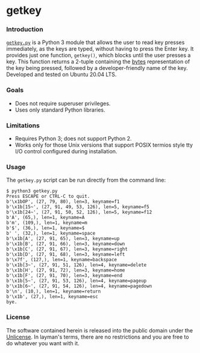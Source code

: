 # getkey

### Introduction
[`getkey.py`](https://github.com/wingkeet/getkey/blob/main/getkey.py)
is a Python 3 module that allows the user to read key presses
immediately, as the keys are typed, without having to press the Enter key.
It provides just one function, `getkey()`, which blocks until the user
presses a key. This function returns a 2-tuple containing the
[bytes](https://docs.python.org/3/library/stdtypes.html#binaryseq)
representation of the key being pressed, followed by a developer-friendly
name of the key. Developed and tested on Ubuntu 20.04 LTS.

### Goals
- Does not require superuser privileges.
- Uses only standard Python libraries.

### Limitations
- Requires Python 3; does not support Python 2.
- Works only for those Unix versions that support POSIX termios style tty I/O
control configured during installation.

### Usage
The `getkey.py` script can be run directly from the command line:
```
$ python3 getkey.py
Press ESCAPE or CTRL-C to quit.
b'\x1bOP', (27, 79, 80), len=3, keyname=f1
b'\x1b[15~', (27, 91, 49, 53, 126), len=5, keyname=f5
b'\x1b[24~', (27, 91, 50, 52, 126), len=5, keyname=f12
b'A', (65,), len=1, keyname=A
b'm', (109,), len=1, keyname=m
b'$', (36,), len=1, keyname=$
b' ', (32,), len=1, keyname=space
b'\x1b[A', (27, 91, 65), len=3, keyname=up
b'\x1b[B', (27, 91, 66), len=3, keyname=down
b'\x1b[C', (27, 91, 67), len=3, keyname=right
b'\x1b[D', (27, 91, 68), len=3, keyname=left
b'\x7f', (127,), len=1, keyname=backspace
b'\x1b[3~', (27, 91, 51, 126), len=4, keyname=delete
b'\x1b[H', (27, 91, 72), len=3, keyname=home
b'\x1b[F', (27, 91, 70), len=3, keyname=end
b'\x1b[5~', (27, 91, 53, 126), len=4, keyname=pageup
b'\x1b[6~', (27, 91, 54, 126), len=4, keyname=pagedown
b'\n', (10,), len=1, keyname=return
b'\x1b', (27,), len=1, keyname=esc
bye.
```

### License
The software contained herein is released into the public domain under the
[Unlicense](https://unlicense.org/). In layman's terms, there are no
restrictions and you are free to do whatever you want with it.
